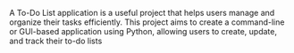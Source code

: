A To-Do List application is a useful project that helps users manage and organize their tasks efficiently. 
This project aims to create a command-line or GUl-based application using Python, allowing users to create, update, and track their to-do lists

